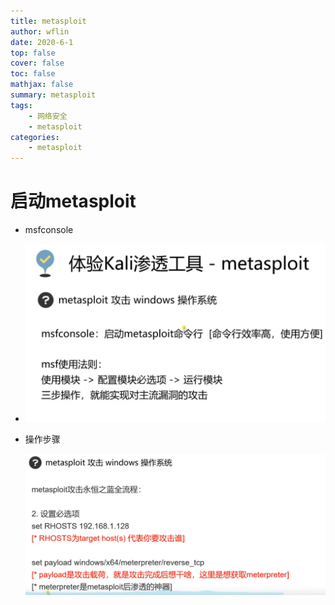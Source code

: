 ```yaml
---
title: metasploit
author: wflin
date: 2020-6-1
top: false
cover: false
toc: false
mathjax: false
summary: metasploit 
tags:
  	- 网络安全
    - metasploit
categories:
    - metasploit
---
```


# 启动metasploit

* msfconsole
* ![image-20230628011359661](metasploit/image-20230628011359661.png)





* 操作步骤

    ![image-20230628012546912](metasploit/image-20230628012546912.png)